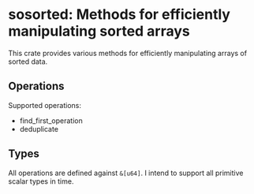 # sosorted: Methods for efficiently manipulating sorted arrays

This crate provides various methods for efficiently manipulating arrays of sorted data.

## Operations

Supported operations:

- find_first_operation
- deduplicate

## Types

All operations are defined against `&[u64]`. I intend to support all primitive scalar types in
time.